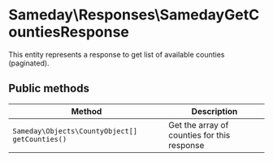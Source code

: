# Sameday\Responses\SamedayGetCountiesResponse

This entity represents a response to get list of available counties (paginated).

## Public methods

| Method | Description |
| ------------- | ------------- |
| `Sameday\Objects\CountyObject[] getCounties()` | Get the array of counties for this response |
